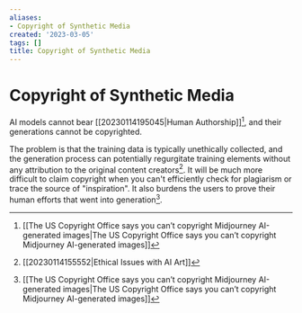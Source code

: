 ```yaml
---
aliases:
- Copyright of Synthetic Media
created: '2023-03-05'
tags: []
title: Copyright of Synthetic Media
---
```


# Copyright of Synthetic Media

AI models cannot bear [[20230114195045|Human Authorship]][^1], and their generations cannot be copyrighted.

The problem is that the training data is typically unethically collected, and the generation process can potentially regurgitate training elements without any attribution to the original content creators[^2]. It will be much more difficult to claim copyright when you can't efficiently check for plagiarism or trace the source of "inspiration". It also burdens the users to prove their human efforts that went into generation[^1].

[^1]: [[The US Copyright Office says you can’t copyright Midjourney AI-generated images|The US Copyright Office says you can’t copyright Midjourney AI-generated images]]
[^2]: [[20230114155552|Ethical Issues with AI Art]]